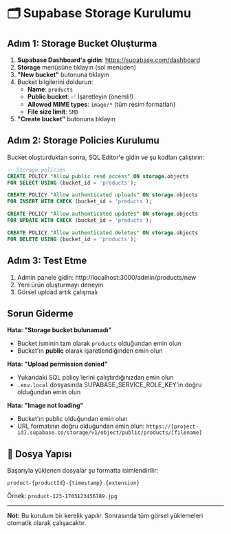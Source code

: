 # 🗂️ Supabase Storage Kurulumu

## Adım 1: Storage Bucket Oluşturma

1. **Supabase Dashboard'a gidin**: https://supabase.com/dashboard
2. **Storage** menüsüne tıklayın (sol menüden)
3. **"New bucket"** butonuna tıklayın
4. Bucket bilgilerini doldurun:
   - **Name**: `products`
   - **Public bucket**: ✅ İşaretleyin (önemli!)
   - **Allowed MIME types**: `image/*` (tüm resim formatları)
   - **File size limit**: `5MB`
5. **"Create bucket"** butonuna tıklayın

## Adım 2: Storage Policies Kurulumu

Bucket oluşturduktan sonra, SQL Editor'e gidin ve şu kodları çalıştırın:

```sql
-- Storage policies
CREATE POLICY "Allow public read access" ON storage.objects 
FOR SELECT USING (bucket_id = 'products');

CREATE POLICY "Allow authenticated uploads" ON storage.objects 
FOR INSERT WITH CHECK (bucket_id = 'products');

CREATE POLICY "Allow authenticated updates" ON storage.objects 
FOR UPDATE WITH CHECK (bucket_id = 'products');

CREATE POLICY "Allow authenticated deletes" ON storage.objects 
FOR DELETE USING (bucket_id = 'products');
```

## Adım 3: Test Etme

1. Admin panele gidin: http://localhost:3000/admin/products/new
2. Yeni ürün oluşturmayı deneyin
3. Görsel upload artık çalışmalı

## Sorun Giderme

**Hata: "Storage bucket bulunamadı"**
- Bucket isminin tam olarak `products` olduğundan emin olun
- Bucket'ın **public** olarak işaretlendiğinden emin olun

**Hata: "Upload permission denied"**
- Yukarıdaki SQL policy'lerini çalıştırdığınızdan emin olun
- `.env.local` dosyasında SUPABASE_SERVICE_ROLE_KEY'in doğru olduğundan emin olun

**Hata: "Image not loading"**
- Bucket'ın public olduğundan emin olun
- URL formatının doğru olduğundan emin olun: `https://[project-id].supabase.co/storage/v1/object/public/products/[filename]`

## 📁 Dosya Yapısı

Başarıyla yüklenen dosyalar şu formatta isimlendirilir:
```
product-{productId}-{timestamp}.{extension}
```

Örnek: `product-123-1703123456789.jpg`

---

**Not:** Bu kurulum bir kerelik yapılır. Sonrasında tüm görsel yüklemeleri otomatik olarak çalışacaktır. 